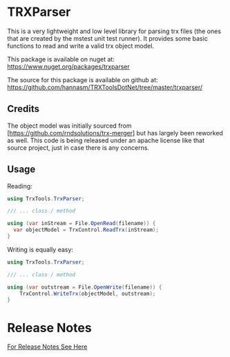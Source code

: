 # TRXParser

This is a very lightweight and low level library for parsing trx files (the ones that are created by the mstest unit test runner). It provides some basic functions to read and write a valid trx object model.

This package is available on nuget at: https://www.nuget.org/packages/trxparser

The source for this package is available on github at: https://github.com/hannasm/TRXToolsDotNet/tree/master/trxparser/

## Credits

The object model was initially sourced from [https://github.com/rndsolutions/trx-merger] but has largely been reworked as well. This code is being released under an apache license like that source project, just in case there is any concerns.

## Usage

Reading:

```csharp
using TrxTools.TrxParser;

/// ... class / method

using (var inStream = File.OpenRead(filename)) {
  var objectModel = TrxControl.ReadTrx(inStream);
}
```

Writing is equally easy:


```csharp
using TrxTools.TrxParser;

/// ... class / method

using (var outstream = File.OpenWrite(filename)) {
    TrxControl.WriteTrx(objectModel, outstream);
}
```

# Release Notes

[For Release Notes See Here](trxparser.releaseNotes.md)

